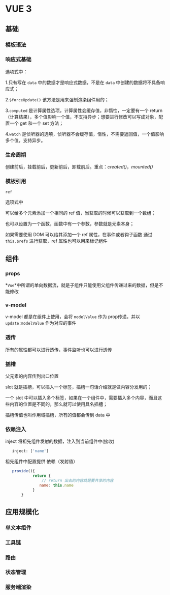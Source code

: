 # VUE 3

## 基础

### 模板语法

### 响应式基础

选项式中：

1.只有写在 `data` 中的数据才是响应式数据，不是在 `data` 中创建的数据将不具备响应式；

2.`$forceUpdate()` 该方法是用来强制渲染组件用的；

3.`computed` 是计算属性选项，计算属性会缓存值，非惰性，一定要有一个 return（计算结果），多个值影响一个值，不支持异步；想要进行修改可以写成对象，配置一个 get 和一个 set 方法；

4.`watch` 是侦听器的选项，侦听器不会缓存值，惰性，不需要返回值，一个值影响多个值，支持异步。

### 生命周期

创建前后，挂载前后，更新前后，卸载前后。重点：*created()*，*mounted()*

### 模板引用

`ref`

选项式中

可以给多个元素添加一个相同的 ref 值，当获取的时候可以获取到一个数组；

也可以设置为一个函数，函数中有一个参数，参数就是元素本身；

如果需要使用 DOM 可以给其添加一个 ref 属性，在事件或者钩子函数 通过 `this.$refs` 进行获取，ref 属性也可以用来标记组件

## 组件

### props

 *`Vue`*中所谓的单向数据流，就是子组件只能使用父组件传递过来的数据，但是不能修改

### v-model

 v-model 都是在组件上使用，会将 `modelValue` 作为 prop传递，并以 `update:modelValue` 作为对应的事件

### 透传

所有的属性都可以进行透传，事件监听也可以进行透传

### 插槽

父元素的内容传到出口位置

slot 就是插槽，可以插入一个标签，插槽一句话介绍就是做内容分发用的；

一个 slot 中可以插入多个标签，如果在一个组件中，需要插入多个内容，而且这些内容的位置是不同的，那么就可以使用具名插槽；

插槽传值也叫作用域插槽，所有的值都会传到 data 中

### 依赖注入

inject 将祖先组件发射的数据，注入到当前组件中(接收)

```js
   inject: ['name']
```

祖先组件中配置提供 依赖（发射值）

```js
   provide(){
            return {
                // return 出去的内容就是要共享的内容
               name: this.name
            }
       }
```

## 应用规模化

### 单文本组件

### 工具链

### 路由

### 状态管理

### 服务端渲染

